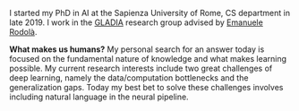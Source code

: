 I started my PhD in AI at the Sapienza University of Rome, CS department in late 2019. I work in the [GLADIA](https://gladia.di.uniroma1.it/) research group advised by [Emanuele Rodolà](https://scholar.google.com/citations?user=-EH4wBYAAAAJ&hl=en).


**What makes us humans?**
My personal search for an answer today is focused on the fundamental nature of knowledge and what makes learning possible. My current research interests include two great challenges of deep learning, namely the data/computation bottlenecks and the generalization gaps. Today my best bet to solve these challenges involves including natural language in the neural pipeline.


